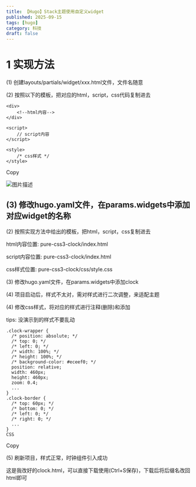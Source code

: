 ```yaml
---
title: 【Hugo】Stack主题使用自定义widget
published: 2025-09-15
tags: [hugo]
category: 科技
draft: false
---
```

# 1 实现方法

(1) 创建layouts/partials/widget/xxx.html文件，文件名随意

(2) 按照以下的模板，把对应的html，script，css代码复制进去

```
<div>
    <!--html内容-->
</div>

<script>
    // script内容
</script>

<style>
    /* css样式 */
</style>

```
Copy


![图片描述](https://letere-gzj.github.io/hugo-stack/p/hugo/custom-stack-widget/%E5%BC%95%E5%85%A5%E6%97%B6%E9%92%9F%E7%BB%84%E4%BB%B61.png)


## (3) 修改hugo.yaml文件，在params.widgets中添加对应widget的名称

(2) 按照实现方法中给出的模板，把html，script，css复制进去

html内容位置: pure-css3-clock/index.html

script内容位置: pure-css3-clock/index.html

css样式位置: pure-css3-clock/css/style.css

(3) 修改hugo.yaml文件，在params.widgets中添加clock

(4) 项目启动后，样式不太对，需对样式进行二次调整，来适配主题

(4) 修改css样式，将对应的样式进行注释(删除)和添加

tips: 没演示到的样式不要乱动


```
.clock-wrapper {
  /* position: absolute; */
  /* top: 0; */
  /* left: 0; */
  /* width: 100%; */
  /* height: 100%; */
  /* background-color: #eceef0; */
  position: relative;
  width: 460px;
  height: 460px;
  zoom: 0.4;
  ...
}
.clock-border {
  /* top: 60px; */
  /* bottom: 0; */
  /* left: 0; */
  /* right: 0; */
  ...
}
CSS
```


Copy

(5) 刷新项目，样式正常，时钟组件引入成功

这是我改好的clock.html，可以直接下载使用(Ctrl+S保存)，下载后将后缀名改回html即可


